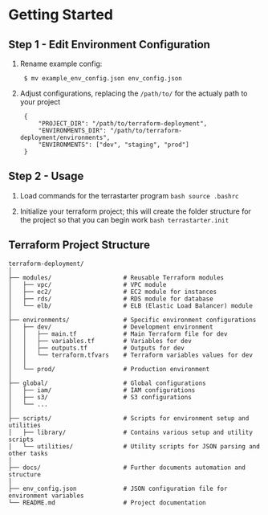 # Getting Started 

## Step 1 - Edit Environment Configuration

1. Rename example config: 

        $ mv example_env_config.json env_config.json

2. Adjust configurations, replacing the `/path/to/` for the actualy path to your project

        {
            "PROJECT_DIR": "/path/to/terraform-deployment",
            "ENVIRONMENTS_DIR": "/path/to/terraform-deployment/environments",
            "ENVIRONMENTS": ["dev", "staging", "prod"]
        }

## Step 2 - Usage

1. Load commands for the terrastarter program
        ```bash
        source .bashrc
        ```

2. Initialize your terraform project; this will create the folder structure for the project so that you can begin work
        ```bash
        terrastarter.init
        ```

## Terraform Project Structure 

    terraform-deployment/
    │
    ├── modules/                    # Reusable Terraform modules
    │   ├── vpc/                    # VPC module
    │   ├── ec2/                    # EC2 module for instances
    │   ├── rds/                    # RDS module for database
    │   └── elb/                    # ELB (Elastic Load Balancer) module
    │
    ├── environments/               # Specific environment configurations
    │   ├── dev/                    # Development environment
    │   │   ├── main.tf             # Main Terraform file for dev
    │   │   ├── variables.tf        # Variables for dev
    │   │   ├── outputs.tf          # Outputs for dev
    │   │   └── terraform.tfvars    # Terraform variables values for dev
    │   │
    │   └── prod/                   # Production environment
    │
    ├── global/                     # Global configurations
    │   ├── iam/                    # IAM configurations
    │   ├── s3/                     # S3 configurations
    │   └── ...
    │
    ├── scripts/                    # Scripts for environment setup and utilities
    │   ├── library/                # Contains various setup and utility scripts
    │   └── utilities/              # Utility scripts for JSON parsing and other tasks
    │
    ├── docs/                       # Further documents automation and structure
    │
    ├── env_config.json             # JSON configuration file for environment variables
    └── README.md                   # Project documentation

